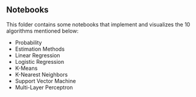 ## Notebooks

This folder contains some notebooks that implement and visualizes the 10 algorithms mentioned below:
- Probability
- Estimation Methods
- Linear Regression
- Logistic Regression
- K-Means
- K-Nearest Neighbors
- Support Vector Machine
- Multi-Layer Perceptron

